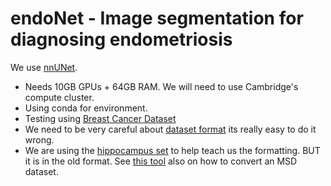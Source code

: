 # endoNet - Image segmentation for diagnosing endometriosis

We use [nnUNet](https://github.com/MIC-DKFZ/nnUNet).
- Needs 10GB GPUs + 64GB RAM. We will need to use Cambridge's compute cluster.
- Using conda for environment.
- Testing using [Breast Cancer Dataset](https://www.kaggle.com/datasets/aryashah2k/breast-ultrasound-images-dataset)
- We need to be very careful about [dataset format](https://github.com/MIC-DKFZ/nnUNet/blob/master/documentation/dataset_format.md) its really easy to do it wrong.
- We are using the [hippocampus set](http://medicaldecathlon.com/) to help teach us the formatting. BUT it is in the old format. See [this tool](https://github.com/MIC-DKFZ/nnUNet/blob/master/documentation/convert_msd_dataset.md) also on how to convert an MSD dataset.
